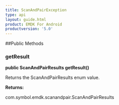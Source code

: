 ```yaml
---
title: ScanAndPairException
type: api
layout: guide.html
product: EMDK For Android
productversion: '5.0'
---
```





##Public Methods

### getResult

**public ScanAndPairResults getResult()**

Returns the ScanAndPairResults enum value.

**Returns:**

com.symbol.emdk.scanandpair.ScanAndPairResults


